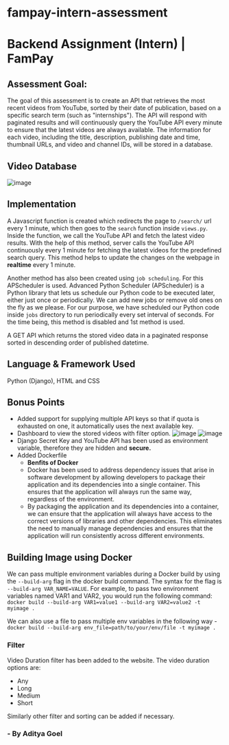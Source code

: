 # fampay-intern-assessment

# Backend Assignment (Intern) | FamPay
## Assessment Goal:
The goal of this assessment is to create an API that retrieves the most recent videos from YouTube, sorted by their date of publication, based on a specific search term (such as "internships"). The API will respond with paginated results and will continuously query the YouTube API every minute to ensure that the latest videos are always available. The information for each video, including the title, description, publishing date and time, thumbnail URLs, and video and channel IDs, will be stored in a database.
## Video Database
![image](https://user-images.githubusercontent.com/67872867/212305468-6530ad42-03d0-46ed-a5e6-2617a979a311.png)

## Implementation
A Javascript function is created which redirects the page to `/search/` url every 1 minute, which then goes to the `search` function inside `views.py`. Inside the function, we call the YouTube API and fetch the latest video results.
With the help of this method, server calls the YouTube API continuously every 1 minute for fetching the latest videos for the predefined search query. This method helps to update the changes on the webpage in <b>realtime</b> every 1 minute.

Another method has also been created using `job scheduling`. For this APScheduler is used.
Advanced Python Scheduler (APScheduler) is a Python library that lets us schedule our Python code to be executed later, either just once or periodically. We can add new jobs or remove old ones on the fly as we please. For our purpose, we have scheduled our Python code inside `jobs` directory to run periodically every set interval of seconds. For the time being, this method is disabled and 1st method is used.

A GET API which returns the stored video data in a paginated response sorted in descending order of published datetime.

## Language & Framework Used
Python (Django), HTML and CSS

## Bonus Points
- Added support for supplying multiple API keys so that if quota is exhausted on one, it automatically uses the next available key.
- Dashboard to view the stored videos with filter option.
![image](https://user-images.githubusercontent.com/67872867/212303720-113b3856-b60d-420a-bdaf-9a4694127910.png)
![image](https://user-images.githubusercontent.com/67872867/212305414-9281a2b1-82d3-42c5-8f2b-524b447e1339.png)
- Django Secret Key and YouTube API has been used as environment variable, therefore they are hidden and <b>secure.</b>
- Added Dockerfile
  - <b> Benfits of Docker</b>
  - Docker has been used to address dependency issues that arise in software development by allowing developers to package their application and its dependencies into a single container. This ensures that the application will always run the same way, regardless of the environment.
  - By packaging the application and its dependencies into a container, we can ensure that the application will always have access to the correct versions of libraries and other dependencies. This eliminates the need to manually manage dependencies and ensures that the application will run consistently across different environments.

## Building Image using Docker
We can pass multiple environment variables during a Docker build by using the `--build-arg` flag in the docker build command. The syntax for the flag is `--build-arg VAR_NAME=VALUE`. For example, to pass two environment variables named VAR1 and VAR2, you would run the following command:
`docker build --build-arg VAR1=value1 --build-arg VAR2=value2 -t myimage .`

We can also use a file to pass multiple env variables in the following way - <br>
`docker build --build-arg env_file=path/to/your/env/file -t myimage .`

### Filter
Video Duration filter has been added to the website. The video duration options are:
- Any
- Long
- Medium
- Short

Similarly other filter and sorting can be added if necessary.

### - By Aditya Goel
